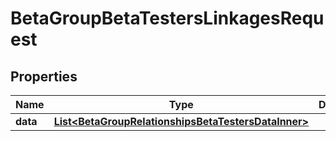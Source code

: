 

# BetaGroupBetaTestersLinkagesRequest


## Properties

| Name | Type | Description | Notes |
|------------ | ------------- | ------------- | -------------|
|**data** | [**List&lt;BetaGroupRelationshipsBetaTestersDataInner&gt;**](BetaGroupRelationshipsBetaTestersDataInner.md) |  |  |



